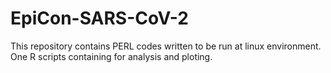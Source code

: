 # EpiCon-SARS-CoV-2
This repository contains PERL codes written to be run at linux environment.
One R scripts containing for analysis and ploting.
